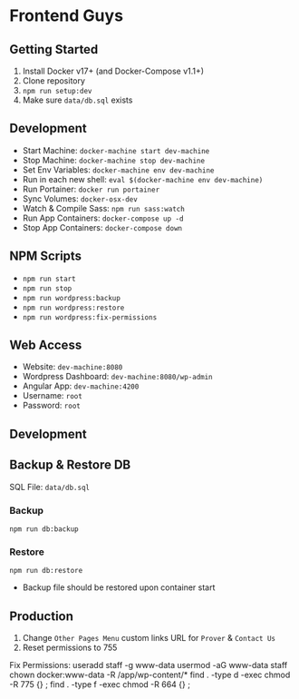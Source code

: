 # Frontend Guys

## Getting Started
1. Install Docker v17+ (and Docker-Compose v1.1+)
2. Clone repository
3. `npm run setup:dev`
3. Make sure `data/db.sql` exists

## Development
* Start Machine: `docker-machine start dev-machine`
* Stop Machine: `docker-machine stop dev-machine`
* Set Env Variables: `docker-machine env dev-machine`
* Run in each new shell: `eval $(docker-machine env dev-machine)`
* Run Portainer: `docker run portainer`
* Sync Volumes: `docker-osx-dev`
* Watch & Compile Sass: `npm run sass:watch`
* Run App Containers: `docker-compose up -d`
* Stop App Containers: `docker-compose down`


## NPM Scripts  
* `npm run start`  
* `npm run stop`  
* `npm run wordpress:backup` 
* `npm run wordpress:restore` 
* `npm run wordpress:fix-permissions`




## Web Access
* Website: `dev-machine:8080`  
* Wordpress Dashboard: `dev-machine:8080/wp-admin`
* Angular App: `dev-machine:4200`
* Username: `root`
* Password: `root` 

## Development


## Backup & Restore DB
SQL File: `data/db.sql`  
### Backup
`npm run db:backup`


### Restore
`npm run db:restore`  
* Backup file should be restored upon container start  


## Production  
1. Change `Other Pages Menu` custom links URL for `Prover` & `Contact Us`
2. Reset permissions to 755


Fix Permissions:
useradd staff -g www-data
usermod -aG www-data staff
chown docker:www-data -R /app/wp-content/*
find . -type d -exec chmod -R 775 {} \;
find . -type f -exec chmod -R 664 {} \;

